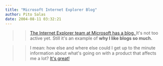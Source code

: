 ```yaml
---
title: "Microsoft Internet Explorer Blog"
author: Pito Salas
date: 2004-08-11 03:32:21
---
```


>>

>> [The Internet Explorer team at Microsoft has a blog.
](<http://blogs.msdn.com/ie/archive/2004/08/10/212008.aspx>)It's not too
active yet. Still it's an example of **why I like blogs so much.**

>>

>> I mean: how else and where else could I get up to the minute information
about what's going on with a product that affects me a lot? [It's
great!](<http://blogs.msdn.com/ie/archive/2004/08/10/212008.aspx>)


